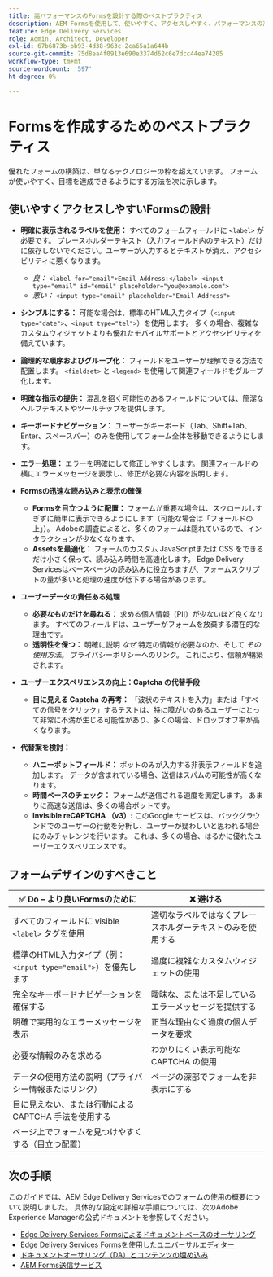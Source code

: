 ```yaml
---
title: 高パフォーマンスのFormsを設計する際のベストプラクティス
description: AEM Formsを使用して、使いやすく、アクセスしやすく、パフォーマンスの高いフォームを作成するための基本的なベストプラクティスについて説明します。 データ品質、ユーザーエクスペリエンス、送信の成功率を向上させます。
feature: Edge Delivery Services
role: Admin, Architect, Developer
exl-id: 67b6873b-bb93-4d38-963c-2ca65a1a644b
source-git-commit: 75d8ea4f0913e690e3374d62c6e7dcc44ea74205
workflow-type: tm+mt
source-wordcount: '597'
ht-degree: 0%

---
```


# Formsを作成するためのベストプラクティス

優れたフォームの構築は、単なるテクノロジーの枠を超えています。 フォームが使いやすく、目標を達成できるようにする方法を次に示します。

## 使いやすくアクセスしやすいFormsの設計

* **明確に表示されるラベルを使用：** すべてのフォームフィールドに `<label>` が必要です。 プレースホルダーテキスト（入力フィールド内のテキスト）だけに依存しないでください。ユーザーが入力するとテキストが消え、アクセシビリティに悪くなります。
   * *良：* `<label for="email">Email Address:</label> <input type="email" id="email" placeholder="you@example.com">`
   * *悪い：* `<input type="email" placeholder="Email Address">`
* **シンプルにする：** 可能な場合は、標準のHTML入力タイプ（`<input type="date">`、`<input type="tel">`）を使用します。 多くの場合、複雑なカスタムウィジェットよりも優れたモバイルサポートとアクセシビリティを備えています。
* **論理的な順序およびグループ化：** フィールドをユーザーが理解できる方法で配置します。 `<fieldset>` と `<legend>` を使用して関連フィールドをグループ化します。
* **明確な指示の提供：** 混乱を招く可能性のあるフィールドについては、簡潔なヘルプテキストやツールチップを提供します。
* **キーボードナビゲーション：** ユーザーがキーボード（Tab、Shift+Tab、Enter、スペースバー）のみを使用してフォーム全体を移動できるようにします。
* **エラー処理：** エラーを明確にして修正しやすくします。 関連フィールドの横にエラーメッセージを表示し、修正が必要な内容を説明します。

* **Formsの迅速な読み込みと表示の確保**

   * **Formsを目立つように配置：** フォームが重要な場合は、スクロールしすぎずに簡単に表示できるようにします（可能な場合は「フォールドの上」）。 Adobeの調査によると、多くのフォームは隠れているので、インタラクションが少なくなります。
   * **Assetsを最適化：** フォームのカスタム JavaScriptまたは CSS をできるだけ小さく保って、読み込み時間を高速化します。 Edge Delivery Servicesはベースページの読み込みに役立ちますが、フォームスクリプトの量が多いと処理の速度が低下する場合があります。

* **ユーザーデータの責任ある処理**
   * **必要なものだけを尋ねる：** 求める個人情報（PII）が少ないほど良くなります。 すべてのフィールドは、ユーザーがフォームを放棄する潜在的な理由です。
   * **透明性を保つ：** 明確に説明 *なぜ* 特定の情報が必要なのか、そして *その使用方法*。 プライバシーポリシーへのリンク。 これにより、信頼が構築されます。

* **ユーザーエクスペリエンスの向上：Captcha の代替手段**

   * **目に見える Captcha の再考：** 「波状のテキストを入力」または「すべての信号をクリック」するテストは、特に障がいのあるユーザーにとって非常に不満が生じる可能性があり、多くの場合、ドロップオフ率が高くなります。

* **代替案を検討：**
   * **ハニーポットフィールド：** ボットのみが入力する非表示フィールドを追加します。 データが含まれている場合、送信はスパムの可能性が高くなります。
   * **時間ベースのチェック：** フォームが送信される速度を測定します。 あまりに高速な送信は、多くの場合ボットです。
   * **Invisible reCAPTCHA （v3）:** このGoogle サービスは、バックグラウンドでのユーザーの行動を分析し、ユーザーが疑わしいと思われる場合にのみチャレンジを行います。 これは、多くの場合、はるかに優れたユーザーエクスペリエンスです。

## フォームデザインのすべきこと

| ✅ Do – より良いFormsのために | ❌ 避ける |
|----------------------------------------------------------------------|------------------------------------------------------------------|
| すべてのフィールドに visible `<label>` タグを使用 | 適切なラベルではなくプレースホルダーテキストのみを使用する |
| 標準のHTML入力タイプ（例：`<input type="email">`）を優先します | 過度に複雑なカスタムウィジェットの使用 |
| 完全なキーボードナビゲーションを確保する | 曖昧な、または不足しているエラーメッセージを提供する |
| 明確で実用的なエラーメッセージを表示 | 正当な理由なく過度の個人データを要求 |
| 必要な情報のみを求める | わかりにくい表示可能な CAPTCHA の使用 |
| データの使用方法の説明（プライバシー情報またはリンク） | ページの深部でフォームを非表示にする |
| 目に見えない、または行動による CAPTCHA 手法を使用する |                                                                  |
| ページ上でフォームを見つけやすくする（目立つ配置） |                                                                  |


## 次の手順

このガイドでは、AEM Edge Delivery Servicesでのフォームの使用の概要について説明しました。 具体的な設定の詳細な手順については、次のAdobe Experience Managerの公式ドキュメントを参照してください。

* [Edge Delivery Services Formsによるドキュメントベースのオーサリング](/help/edge/docs/forms/tutorial.md)
* [Edge Delivery Services Formsを使用したユニバーサルエディター](/help/edge/docs/forms/universal-editor/overview-universal-editor-for-edge-delivery-services-for-forms.md)
* [ ドキュメントオーサリング（DA）とコンテンツの埋め込み ](https://www.aem.live/developer/da-tutorial)
* [AEM Forms送信サービス ](/help/edge/docs/forms/configure-submission-action-for-eds-forms.md)
